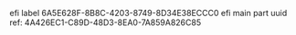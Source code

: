 efi label 6A5E628F-8B8C-4203-8749-8D34E38ECCC0
efi main part uuid ref: 4A426EC1-C89D-48D3-8EA0-7A859A826C85
